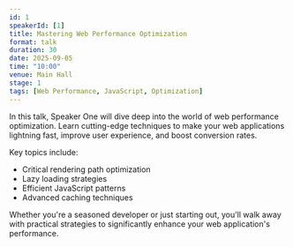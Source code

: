 ```yaml
---
id: 1
speakerId: [1]
title: Mastering Web Performance Optimization
format: talk
duration: 30
date: 2025-09-05
time: "10:00"
venue: Main Hall
stage: 1
tags: [Web Performance, JavaScript, Optimization]
---
```


In this talk, Speaker One will dive deep into the world of web performance optimization. Learn cutting-edge techniques to make your web applications lightning fast, improve user experience, and boost conversion rates.

Key topics include:

- Critical rendering path optimization
- Lazy loading strategies
- Efficient JavaScript patterns
- Advanced caching techniques

Whether you're a seasoned developer or just starting out, you'll walk away with practical strategies to significantly enhance your web application's performance.
